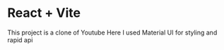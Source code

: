 # React + Vite

This project is a clone of Youtube 
Here I used Material UI for styling and rapid api 
